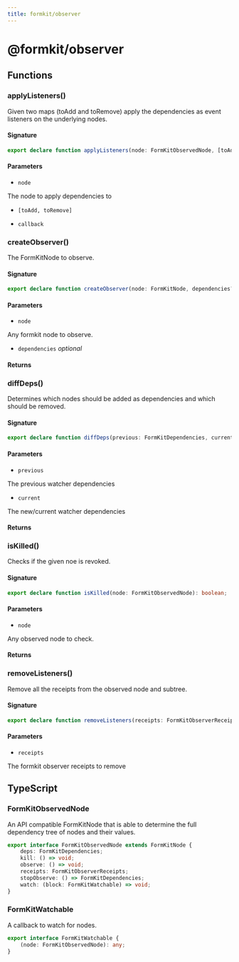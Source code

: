 ```yaml
---
title: formkit/observer
---
```


# @formkit/observer

<page-toc></page-toc>

## Functions

### applyListeners()

Given two maps (toAdd and toRemove) apply the dependencies as event listeners on the underlying nodes.

#### Signature

```typescript
export declare function applyListeners(node: FormKitObservedNode, [toAdd, toRemove]: [FormKitDependencies, FormKitDependencies], callback: FormKitEventListener): void;
```

#### Parameters

* `node`

The node to apply dependencies to

* `[toAdd, toRemove]`

* `callback`

### createObserver()

The FormKitNode to observe.

#### Signature

```typescript
export declare function createObserver(node: FormKitNode, dependencies?: FormKitDependencies): FormKitObservedNode;
```

#### Parameters

* `node`

Any formkit node to observe.

* `dependencies` *optional*

#### Returns

### diffDeps()

Determines which nodes should be added as dependencies and which should be removed.

#### Signature

```typescript
export declare function diffDeps(previous: FormKitDependencies, current: FormKitDependencies): [FormKitDependencies, FormKitDependencies];
```

#### Parameters

* `previous`

The previous watcher dependencies

* `current`

The new/current watcher dependencies

#### Returns

### isKilled()

Checks if the given noe is revoked.

#### Signature

```typescript
export declare function isKilled(node: FormKitObservedNode): boolean;
```

#### Parameters

* `node`

Any observed node to check.

#### Returns

### removeListeners()

Remove all the receipts from the observed node and subtree.

#### Signature

```typescript
export declare function removeListeners(receipts: FormKitObserverReceipts): void;
```

#### Parameters

* `receipts`

The formkit observer receipts to remove

## TypeScript

### FormKitObservedNode

An API compatible FormKitNode that is able to determine the full dependency tree of nodes and their values.

```typescript
export interface FormKitObservedNode extends FormKitNode {
    deps: FormKitDependencies;
    kill: () => void;
    observe: () => void;
    receipts: FormKitObserverReceipts;
    stopObserve: () => FormKitDependencies;
    watch: (block: FormKitWatchable) => void;
}
```

### FormKitWatchable

A callback to watch for nodes.

```typescript
export interface FormKitWatchable {
    (node: FormKitObservedNode): any;
}
```